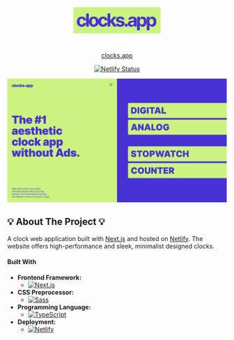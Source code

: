 &nbsp;
<div align="center" >
  <img alt="Logo" src="https://raw.githubusercontent.com/Oruomai/clocks.app/main/src/images/logo.png" width="200" />
</div>
<h1 align="center">
</h1>
</p>

<p align="center"><a href="https://clocks.app/" target="_blank">clocks.app</a></p>
<p align="center">
  <a href="https://app.netlify.com/sites/davidmoon/deploys" target="_blank">
    <img src="https://api.netlify.com/api/v1/badges/1963b488-7b78-48c9-9e2d-6fb5e47ab3af/deploy-status" alt="Netlify Status" />
  </a>
</p>

![demo](https://raw.githubusercontent.com/Oruomai/clocks.app/main/src/images/demo.png)
## 💡 About The Project 💡

A clock web application built with <a href="https://nextjs.org/" target="_blank">Next.js</a> and hosted on <a href="https://www.netlify.com/" target="_blank">Netlify</a>. The website offers high-performance and sleek, minimalist designed clocks.

#### Built With

- **Frontend Framework:**
  - [![Next.js](https://img.shields.io/badge/-Next.js-black?style=flat-square&logo=next.js&logoColor=white)](https://nextjs.org/)
- **CSS Preprocessor:**
  - [![Sass](https://img.shields.io/badge/-Sass-pink?style=flat-square&logo=sass&logoColor=white)](https://sass-lang.com/)
- **Programming Language:**
  - [![TypeScript](https://img.shields.io/badge/-TypeScript-blue?style=flat-square&logo=typescript&logoColor=white)](https://www.typescriptlang.org/)
- **Deployment:**
  - [![Netlify](https://img.shields.io/badge/-Netlify-black?style=flat-square&logo=netlify&logoColor=white)](https://www.netlify.com/)